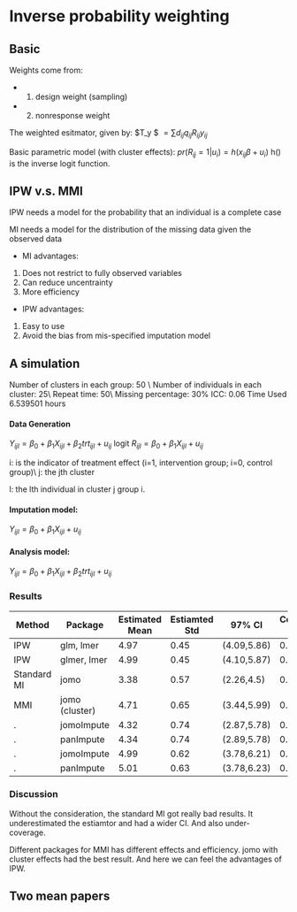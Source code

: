 # Inverse probability weighting


## Basic
Weights come from: 
+ 1. design weight (sampling)
+ 2. nonresponse weight

The weighted esitmator, given by:
$T_y $ $=\sum d_{ij} q_{ij} R_{ij} y_{ij}$

Basic parametric model (with cluster effects):
$pr(R_{ij}=1|u_i)=h(x_{ij}\beta+u_i)$
h() is the inverse logit function. 

## IPW v.s. MMI
IPW needs a model for the probability that an individual is a complete case

MI needs a model for the distribution of the missing data given the observed data

+ MI advantages:
1. Does not restrict to fully observed variables
2. Can reduce uncentrainty
3. More efficiency 

+ IPW advantages:
1. Easy to use
2. Avoid the bias from mis-specified imputation model

## A simulation 
Number of clusters in each group: 50 \\
Number of individuals in each cluster: 25\\
Repeat time: 50\\
Missing percentage: 30%
ICC: 0.06
Time Used 6.539501 hours

#### Data Generation
$Y_{ijl}=\beta_0+\beta_1 X_{ijl} +\beta_2 trt_{ijl}+ u_{ij}$
logit $R_{ijl}=\beta_0+\beta_1 X_{ijl} + u_{ij}$

i: is the indicator of treatment effect (i=1, intervention group; i=0, control group)\\
j: the jth cluster 

l: the lth individual in cluster j group i. 

#### Imputation model: 

$Y_{ijl}=\beta_0+\beta_1 X_{ijl} + u_{ij}$

#### Analysis model:
$Y_{ijl}=\beta_0+\beta_1 X_{ijl} +\beta_2 trt_{ijl}+ u_{ij}$

### Results 

Method|Package|Estimated Mean | Estiamted Std | 97% CI | Converage Rate
--- | --- | --- | --- | ---| ---
IPW|glm, lmer|4.97|0.45|(4.09,5.86)|0.96
IPW|glmer, lmer|4.99|0.45|(4.10,5.87)|0.96
Standard MI|jomo|3.38|0.57|(2.26,4.5)|0.08
MMI|jomo (cluster)|4.71|0.65|(3.44,5.99)|0.96
.|jomoImpute|4.32|0.74|(2.87,5.78)|0.94
 .|panImpute|4.34|0.74|(2.89,5.78)|0.90
 .|jomoImpute|4.99|0.62|(3.78,6.21)|0.98
 .|panImpute|5.01|0.63|(3.78,6.23)|0.98


### Discussion 
Without the consideration, the standard MI got really bad results. It underestimated the estiamtor and had a wider CI. And also under- coverage. 

Different packages for MMI has different effects and efficiency. jomo with cluster effects had the best result.  And here we can feel the advantages of IPW. 




## Two mean papers

